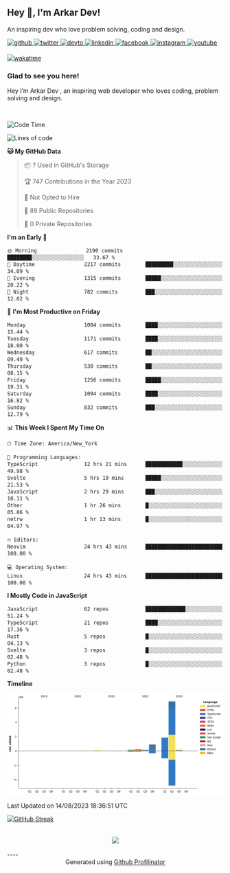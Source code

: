 ## Hey 👋, I'm Arkar Dev!  

An inspiring dev who love problem solving, coding and design.

<a href="https://github.com/Riley1101" target="_blank">
<img src=https://img.shields.io/badge/github-%2324292e.svg?&style=for-the-badge&logo=github&logoColor=white alt=github style="margin-bottom: 5px;" />
</a>
<a href="https://twitter.com/arkardev" target="_blank">
<img src=https://img.shields.io/badge/twitter-%2300acee.svg?&style=for-the-badge&logo=twitter&logoColor=white alt=twitter style="margin-bottom: 5px;" />
</a>
<a href="https://dev.to/riley1101" target="_blank">
<img src=https://img.shields.io/badge/dev.to-%2308090A.svg?&style=for-the-badge&logo=dev.to&logoColor=white alt=devto style="margin-bottom: 5px;" />
</a>
<a href="https://linkedin.com/in/arkar-kaung-myat" target="_blank">
<img src=https://img.shields.io/badge/linkedin-%231E77B5.svg?&style=for-the-badge&logo=linkedin&logoColor=white alt=linkedin style="margin-bottom: 5px;" />
</a>
<a href="https://www.facebook.com/riley.eileen.75" target="_blank">
<img src=https://img.shields.io/badge/facebook-%232E87FB.svg?&style=for-the-badge&logo=facebook&logoColor=white alt=facebook style="margin-bottom: 5px;" />
</a>
<a href="https://instagram.com/rileys1101" target="_blank">
<img src=https://img.shields.io/badge/instagram-%23000000.svg?&style=for-the-badge&logo=instagram&logoColor=white alt=instagram style="margin-bottom: 5px;" />
</a>
<a href="https://www.youtube.com/channel/UC_RfEQCC3gL2AzsFFAABikg" target="_blank">
<img src=https://img.shields.io/badge/youtube-%23EE4831.svg?&style=for-the-badge&logo=youtube&logoColor=white alt=youtube style="margin-bottom: 5px;" />
</a>  
  
[![wakatime](https://wakatime.com/badge/user/cf23b6e3-75f8-4c04-b0e3-273191c8d2ec.svg)](https://wakatime.com/@cf23b6e3-75f8-4c04-b0e3-273191c8d2ec)


### Glad to see you here!  
Hey I’m Arkar Dev , an inspiring web developer who loves coding, problem solving and design.

<br/>

<!--START_SECTION:waka-->
![Code Time](http://img.shields.io/badge/Code%20Time-430%20hrs%2030%20mins-blue)

![Lines of code](https://img.shields.io/badge/From%20Hello%20World%20I%27ve%20Written-10.6%20million%20lines%20of%20code-blue)

**🐱 My GitHub Data** 

> 📦 ? Used in GitHub's Storage 
 > 
> 🏆 747 Contributions in the Year 2023
 > 
> 🚫 Not Opted to Hire
 > 
> 📜 89 Public Repositories 
 > 
> 🔑 0 Private Repositories 
 > 
**I'm an Early 🐤** 

```text
🌞 Morning                2190 commits        ████████░░░░░░░░░░░░░░░░░   33.67 % 
🌆 Daytime                2217 commits        █████████░░░░░░░░░░░░░░░░   34.09 % 
🌃 Evening                1315 commits        █████░░░░░░░░░░░░░░░░░░░░   20.22 % 
🌙 Night                  782 commits         ███░░░░░░░░░░░░░░░░░░░░░░   12.02 % 
```
📅 **I'm Most Productive on Friday** 

```text
Monday                   1004 commits        ████░░░░░░░░░░░░░░░░░░░░░   15.44 % 
Tuesday                  1171 commits        ████░░░░░░░░░░░░░░░░░░░░░   18.00 % 
Wednesday                617 commits         ██░░░░░░░░░░░░░░░░░░░░░░░   09.49 % 
Thursday                 530 commits         ██░░░░░░░░░░░░░░░░░░░░░░░   08.15 % 
Friday                   1256 commits        █████░░░░░░░░░░░░░░░░░░░░   19.31 % 
Saturday                 1094 commits        ████░░░░░░░░░░░░░░░░░░░░░   16.82 % 
Sunday                   832 commits         ███░░░░░░░░░░░░░░░░░░░░░░   12.79 % 
```


📊 **This Week I Spent My Time On** 

```text
🕑︎ Time Zone: America/New_York

💬 Programming Languages: 
TypeScript               12 hrs 21 mins      ████████████░░░░░░░░░░░░░   49.98 % 
Svelte                   5 hrs 19 mins       █████░░░░░░░░░░░░░░░░░░░░   21.53 % 
JavaScript               2 hrs 29 mins       ███░░░░░░░░░░░░░░░░░░░░░░   10.11 % 
Other                    1 hr 26 mins        █░░░░░░░░░░░░░░░░░░░░░░░░   05.86 % 
netrw                    1 hr 13 mins        █░░░░░░░░░░░░░░░░░░░░░░░░   04.97 % 

🔥 Editors: 
Neovim                   24 hrs 43 mins      █████████████████████████   100.00 % 

💻 Operating System: 
Linux                    24 hrs 43 mins      █████████████████████████   100.00 % 
```

**I Mostly Code in JavaScript** 

```text
JavaScript               62 repos            █████████████░░░░░░░░░░░░   51.24 % 
TypeScript               21 repos            ████░░░░░░░░░░░░░░░░░░░░░   17.36 % 
Rust                     5 repos             █░░░░░░░░░░░░░░░░░░░░░░░░   04.13 % 
Svelte                   3 repos             █░░░░░░░░░░░░░░░░░░░░░░░░   02.48 % 
Python                   3 repos             █░░░░░░░░░░░░░░░░░░░░░░░░   02.48 % 
```



**Timeline**

![Lines of Code chart](https://raw.githubusercontent.com/Riley1101/Riley1101/main/assets/bar_graph.png)


 Last Updated on 14/08/2023 18:36:51 UTC
<!--END_SECTION:waka-->

[![GitHub Streak](https://streak-stats.demolab.com?user=Riley1101)](https://git.io/streak-stats)
  
<br/>  
<div align="center">
<img src="https://komarev.com/ghpvc/?username=Riley1101&&style=flat-square" align="center" />
</div>  
<br/>  
----
<div align="center">Generated using <a href="https://profilinator.rishav.dev/" target="_blank">Github Profilinator</a></div>

